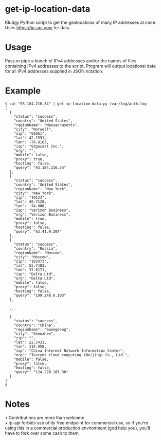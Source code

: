 # get-ip-location-data
Kludgy Python script to get the geolocations of many IP addresses at once. Uses https://ip-api.com for data.

# Usage
Pass or pipe a bunch of IPv4 addresses and/or the names of files containing IPv4 addresses to the script. Program will output locational data for all IPv4 addresses supplied in JSON notation.

# Example
    $ cat "93.184.216.34" | get-ip-location-data.py /var/log/auth.log
    [
      {
        "status": "success",
        "country": "United States",
        "regionName": "Massachusetts",
        "city": "Norwell",
        "zip": "02061",
        "lat": 42.1591,
        "lon": -70.8163,
        "isp": "Edgecast Inc.",
        "org": "",
        "mobile": false,
        "proxy": true,
        "hosting": false,
        "query": "93.184.216.34"
      },
      {
        "status": "success",
        "country": "United States",
        "regionName": "New York",
        "city": "New York",
        "zip": "10123",
        "lat": 40.7128,
        "lon": -74.006,
        "isp": "Verizon Business",
        "org": "Verizon Business",
        "mobile": true,
        "proxy": false,
        "hosting": false,
        "query": "63.41.9.207"
      },
      {
        "status": "success",
        "country": "Russia",
        "regionName": "Moscow",
        "city": "Moscow",
        "zip": "102473",
        "lat": 55.7483,
        "lon": 37.6171,
        "isp": "Delta Ltd",
        "org": "Delta Ltd",
        "mobile": false,
        "proxy": false,
        "hosting": false,
        "query": "109.248.6.103"
      },

      ...

      {
        "status": "success",
        "country": "China",
        "regionName": "Guangdong",
        "city": "Shenzhen",
        "zip": "",
        "lat": 22.5431,
        "lon": 114.058,
        "isp": "China Internet Network Information Center",
        "org": "Tencent cloud computing (Beijing) Co., Ltd.",
        "mobile": false,
        "proxy": false,
        "hosting": false,
        "query": "124.220.187.30"
      }
    ]
    $
# Notes
• Contributions are more than welcome.\
• ip-api forbids use of its free endpoint for commercial use, so if you're using this in a commercial production environment (god help you), you'll have to fork over some cash to them.

